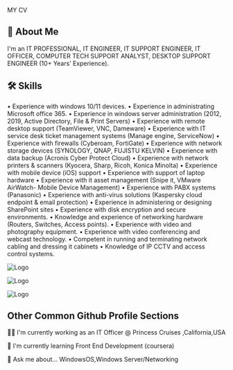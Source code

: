 MY CV



## 🚀 About Me
I'm an IT PROFESSIONAL, IT ENGINEER, IT SUPPORT ENGINEER, IT OFFICER, COMPUTER TECH SUPPORT ANALYST, DESKTOP SUPPORT ENGINEER (10+ Years’ Experience).

## 🛠 Skills
•	Experience with windows 10/11 devices.
•	Experience in administrating Microsoft office 365.
•	Experience in windows server administration (2012, 2019, Active Directory, File & Print Servers)
•	Experience with remote desktop support (TeamViewer, VNC, Dameware)
•	Experience with IT service desk ticket management systems (Manage engine, ServiceNow)
•	Experience with firewalls (Cyberoam, FortiGate)
•	Experience with network storage devices (SYNOLOGY, QNAP, FUJISTU KELVIN)
•	Experience with data backup (Acronis Cyber Protect Cloud)
•	Experience with network printers & scanners (Kyocera, Sharp, Ricoh, Konica Minolta)
•	Experience with mobile device (iOS) support
•	Experience with support of laptop hardware
•	Experience with it asset management (Snipe it, VMware AirWatch- Mobile Device Management)
•	Experience with PABX systems (Panasonic)
•	Experience with anti-virus solutions (Kaspersky cloud endpoint & email protection)
•	Experience in administering or designing SharePoint sites
•	Experience with disk encryption and secure environments.
•	Knowledge and experience of networking hardware (Routers, Switches, Access points).
•	Experience with video and photography equipment.
•	Experience with video conferencing and webcast technology. 
•	Competent in running and terminating network cabling and dressing it cabinets
•	Knowledge of IP CCTV and access control systems.

![Logo](https://encrypted-tbn0.gstatic.com/images?q=tbn:ANd9GcRTRXsKukxFRMbabOrg0QPoa9Y-jxKSG0JNvYsBwWkv_oFpdvECffRE0ZfcPiaw1VuDbw&usqp=CAU)

![Logo](https://vap.college/wp-content/uploads/2021/08/image-1.png)

![Logo](https://png.pngitem.com/pimgs/s/440-4408721_comptia-comptia-a-hd-png-download.png)


## Other Common Github Profile Sections
👩‍💻 I'm currently working as an IT Officer @ Princess Cruises ,California,USA

🧠 I'm currently learning  Front End Development (coursera)

💬 Ask me about... WindowsOS,Windows Server/Networking
